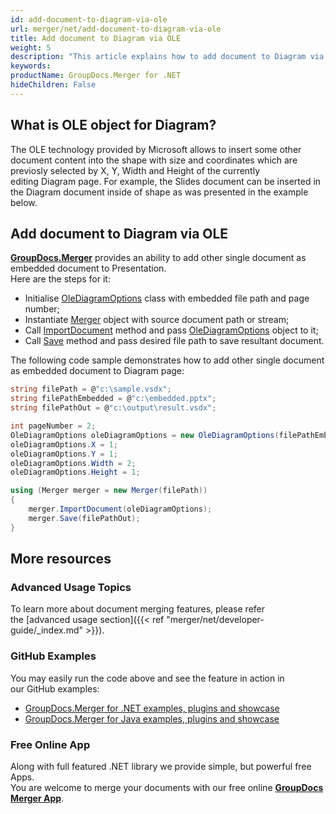 ```yaml
---
id: add-document-to-diagram-via-ole
url: merger/net/add-document-to-diagram-via-ole
title: Add document to Diagram via OLE
weight: 5
description: "This article explains how to add document to Diagram via OLE with GroupDocs.Merger within your .NET applications."
keywords: 
productName: GroupDocs.Merger for .NET
hideChildren: False
---
```

## What is OLE object for Diagram?

The OLE technology provided by Microsoft allows to insert some other document content into the shape with size and coordinates which are previosly selected by X, Y, Width and Height of the currently editing Diagram page. For example, the Slides document can be inserted in the Diagram document inside of shape as was presented in the example below.

## Add document to Diagram via OLE

**[GroupDocs.Merger](https://products.groupdocs.com/merger/net)** provides an ability to add other single document as embedded document to Presentation.   
Here are the steps for it:

*   Initialise [OleDiagramOptions](https://apireference.groupdocs.com/net/merger/groupdocs.merger.domain.options/olediagramoptions) class with embedded file path and page number;
*   Instantiate [Merger](https://apireference.groupdocs.com/net/merger/groupdocs.merger/merger) object with source document path or stream;
*   Call [ImportDocument](https://apireference.groupdocs.com/net/merger/groupdocs.merger/merger/methods/importdocument) method and pass [OleDiagramOptions](https://apireference.groupdocs.com/net/merger/groupdocs.merger.domain.options/olediagramoptions) object to it;
*   Call [Save](https://apireference.groupdocs.com/net/merger/groupdocs.merger.merger/save/methods/1) method and pass desired file path to save resultant document.

The following code sample demonstrates how to add other single document as embedded document to Diagram page:

```csharp
string filePath = @"c:\sample.vsdx";
string filePathEmbedded = @"c:\embedded.pptx";
string filePathOut = @"c:\output\result.vsdx";

int pageNumber = 2;
OleDiagramOptions oleDiagramOptions = new OleDiagramOptions(filePathEmbedded, pageNumber);
oleDiagramOptions.X = 1;
oleDiagramOptions.Y = 1;
oleDiagramOptions.Width = 2;
oleDiagramOptions.Height = 1;

using (Merger merger = new Merger(filePath))
{
    merger.ImportDocument(oleDiagramOptions);
    merger.Save(filePathOut);
}

```

## More resources
### Advanced Usage Topics 
To learn more about document merging features, please refer the [advanced usage section]({{< ref "merger/net/developer-guide/_index.md" >}}).

### GitHub Examples 
You may easily run the code above and see the feature in action in our GitHub examples:
*   [GroupDocs.Merger for .NET examples, plugins and showcase](https://github.com/groupdocs-merger/GroupDocs.Merger-for-.NET)    
*   [GroupDocs.Merger for Java examples, plugins and showcase](https://github.com/groupdocs-merger/GroupDocs.Merger-for-Java)    

### Free Online App

Along with full featured .NET library we provide simple, but powerful free Apps.  
You are welcome to merge your documents with our free online **[GroupDocs Merger App](https://products.groupdocs.app/merger)**.
